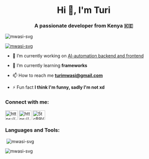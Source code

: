 <h1 align="center">Hi 👋, I'm Turi</h1>
<h3 align="center">A passionate developer from Kenya 🇰🇪</h3>

<p align="left"> <img src="https://komarev.com/ghpvc/?username=mwasi-svg&label=Profile%20views&color=0e75b6&style=flat" alt="mwasi-svg" /> </p>

<p align="left"> <a href="https://github.com/ryo-ma/github-profile-trophy"><img src="https://github-profile-trophy.vercel.app/?username=mwasi-svg" alt="mwasi-svg" /></a> </p>

- 🔭 I’m currently working on [AI-automation backend and frontend](https://github.com/Mwasi-svg/aiteam)

- 🌱 I’m currently learning **frameworks**

- 📫 How to reach me **turimwasi@gmail.com**

- ⚡ Fun fact **I think I'm funny, sadly I'm not xd**

<h3 align="left">Connect with me:</h3>
<p align="left">
<a href="https://linkedin.com/in/https://www.linkedin.com/in/muturi-19aa4a35b/" target="blank"><img align="center" src="https://raw.githubusercontent.com/rahuldkjain/github-profile-readme-generator/master/src/images/icons/Social/linked-in-alt.svg" alt="https://www.linkedin.com/in/muturi-19aa4a35b/" height="30" width="40" /></a>
<a href="https://instagram.com/https://www.instagram.com/_mwasiii/" target="blank"><img align="center" src="https://raw.githubusercontent.com/rahuldkjain/github-profile-readme-generator/master/src/images/icons/Social/instagram.svg" alt="https://www.instagram.com/_mwasiii/" height="30" width="40" /></a>
<a href="https://discord.gg/5tcB9Vvq33" target="blank"><img align="center" src="https://raw.githubusercontent.com/rahuldkjain/github-profile-readme-generator/master/src/images/icons/Social/discord.svg" alt="5tcB9Vvq33" height="30" width="40" /></a>
</p>

<h3 align="left">Languages and Tools:</h3>


<p>&nbsp;<img align="center" src="https://github-readme-stats.vercel.app/api?username=mwasi-svg&show_icons=true&locale=en" alt="mwasi-svg" /></p>

<p><img align="center" src="https://github-readme-streak-stats.herokuapp.com/?user=mwasi-svg&" alt="mwasi-svg" /></p>
